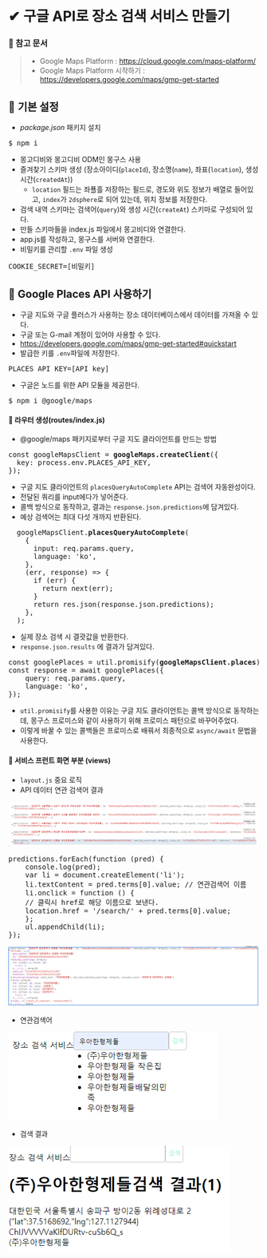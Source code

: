 # ✔ 구글 API로 장소 검색 서비스 만들기
### 📌 참고 문서 
> - Google Maps Platform : https://cloud.google.com/maps-platform/
> - Google Maps Platform 시작하기 : https://developers.google.com/maps/gmp-get-started
## 🌈 기본 설정
- *package.json* 패키지 설치
<pre>
$ npm i
</pre>
- 몽고디비와 몽고디비 ODM인 몽구스 사용
- 즐겨찾기 스키마 생성 (장소아이디(`placeId`), 장소명(`name`), 좌표(`location`), 생성 시간(`createdAt`))
    -  `location` 필드는 좌푤흘 저장하는 필드로, 경도와 위도 정보가 배열로 들어있고, `index`가 `2dsphere`로 되어 있는데, 위치 정보를 저장한다.
- 검색 내역 스키마는 검색어(`query`)와 생성 시간(`createAt`) 스키마로 구성되어 있다.
- 만들 스키마들을 index.js 파일에서 몽고비디와 연결한다.
- app.js를 작성하고, 몽구스를 서버와 연결한다.
- 비밀키를 관리할 `.env` 파일 생성
<pre>
COOKIE_SECRET=[비밀키]
</pre>

## 🌈 Google Places API 사용하기
- 구글 지도와 구글 플러스가 사용하는 장소 데이터베이스에서 데이터를 가져올 수 있다.
- 구글 또는 G-mail 계정이 있어야 사용할 수 있다.
- https://developers.google.com/maps/gmp-get-started#quickstart
- 발급한 키를 `.env`파일에 저장한다.
<pre>
PLACES_API_KEY=[API key]
</pre>
- 구글은 노드를 위한 API 모듈을 제공한다.
<pre>
$ npm i @google/maps
</pre>

#### 🔸 라우터 생성(routes/index.js)
-  @google/maps 패키지로부터 구글 지도 클라이언트를 만드는 방법
<pre>
const googleMapsClient = <b>googleMaps.createClient</b>({
  key: process.env.PLACES_API_KEY,
});
</pre>
- 구글 지도 클라이언트의 `placesQueryAutoComplete` API는 검색어 자동완성이다.
- 전달된 쿼리를 input에다가 넣어준다.
- 콜백 방식으로 동작하고, 결과는 `response.json.predictions`에 담겨있다.
- 예상 검색어는 최대 다섯 개까지 반환된다.
<pre>
  googleMapsClient.<b>placesQueryAutoComplete</b>(
    {
      input: req.params.query,
      language: 'ko',
    },
    (err, response) => {
      if (err) {
        return next(err);
      }
      return res.json(response.json.predictions);
    },
  );
</pre>
- 실제 장소 검색 시 결괏값을 반환한다.
- `response.json.results` 에 결과가 담겨있다.
<pre>
const googlePlaces = util.promisify(<b>googleMapsClient.places</b>);
const response = await googlePlaces({
    query: req.params.query,
    language: 'ko',
});
</pre>
- `util.promisify`를 사용한 이유는 구글 지도 클라이언트는 콜백 방식으로 동작하는데, 몽구스 프로미스와 같이 사용하기 위해 프로미스 패턴으로 바꾸어주었다.
- 이렇게 바꿀 수 있는 콜백들은 프로미스로 배꿔서 최종적으로 `async/await` 문법을 사용한다.

#### 🔸 서비스 프런트 화면 부분 (views)
- `layout.js` 중요 로직
- API 데이터 연관 검색어 결과

![search](./img/2.PNG)
<pre>
predictions.forEach(function (pred) {
    console.log(pred);
    var li = document.createElement('li');
    li.textContent = pred.terms[0].value; // 연관검색어 이름
    li.onclick = function () {
    // 클릭시 href로 해당 이름으로 보낸다.
    location.href = '/search/' + pred.terms[0].value;
    };
    ul.appendChild(li);
});
</pre>

![search2](./img/1.PNG)

- 연관검색어

![search3](./img/3.PNG)

- 검색 결과

![search4](./img/4.PNG)